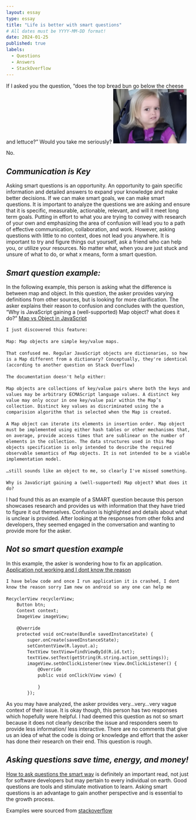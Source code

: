 ```yaml
---
layout: essay
type: essay
title: "Life is better with smart questions"
# All dates must be YYYY-MM-DD format!
date: 2024-01-25
published: true
labels:
  - Questions
  - Answers
  - StackOverflow
---
```


If I asked you the question, “does the top bread bun go below the cheese and lettuce?” Would you take me seriously? <img width="200px" class="rounded float-start pe-4" src="../img/little side eye.png">

No.


## _Communication is Key_
Asking smart questions is an opportunity. An opportunity to gain specific information and detailed answers to expand your knowledge and make better decisions. If we can make smart goals, we can make smart questions. It is important to analyze the questions we are asking and ensure that it is specific, measurable, actionable, relevant, and will it meet long term goals. Putting in effort to what you are trying to convey with research of your own and emphasizing the area of confusion will lead you to a path of effective communication, collaboration, and work. However, asking questions with little to no context, does not lead you anywhere. It is important to try and figure things out yourself, ask a friend who can help you, or utilize your resources. No matter what, when you are just stuck and unsure of what to do, or what x means, form a smart question.

## _Smart question example:_

In the following example, this person is asking what the difference is between map and object. In this question, the asker provides varying definitions from other sources, but is looking for more clarification. The asker explains their reason to confusion and concludes with the question, “Why is JavaScript gaining a (well-supported) Map object? what does it do?”
[Map vs Object in JavaScript](https://stackoverflow.com/questions/18541940/map-vs-object-in-javascript)

```
I just discovered this feature:

Map: Map objects are simple key/value maps.

That confused me. Regular JavaScript objects are dictionaries, so how is a Map different from a dictionary? Conceptually, they're identical (according to another question on Stack Overflow)

The documentation doesn't help either:

Map objects are collections of key/value pairs where both the keys and values may be arbitrary ECMAScript language values. A distinct key value may only occur in one key/value pair within the Map’s collection. Distinct key values as discriminated using the a comparision algorithm that is selected when the Map is created.

A Map object can iterate its elements in insertion order. Map object must be implemented using either hash tables or other mechanisms that, on average, provide access times that are sublinear on the number of elements in the collection. The data structures used in this Map objects specification is only intended to describe the required observable semantics of Map objects. It is not intended to be a viable implementation model.

…still sounds like an object to me, so clearly I've missed something.

Why is JavaScript gaining a (well-supported) Map object? What does it do?
```

I had found this as an example of a SMART question because this person showcases research and provides us with information that they have tried to figure it out themselves. Confusion is highlighted and details about what is unclear is provided. After looking at the responses from other folks and developers, they seemed engaged in the conversation and wanting to provide more for the asker.

## _Not so smart question example_
In this example, the asker is wondering how to fix an application. 
[Application not working and I dont know the reason](https://stackoverflow.com/questions/58114330/application-not-working-and-i-dont-know-the-reason)

```
I have below code and once I run application it is crashed, I dont know the reason sorry Iam new on android so any one can help me

RecyclerView recyclerView;
    Button btn;
    Context context;
    ImageView imageView;

    @Override
    protected void onCreate(Bundle savedInstanceState) {
        super.onCreate(savedInstanceState);
        setContentView(R.layout.a);
        TextView textView=findViewById(R.id.txt);
        textView.setText(getString(R.string.action_settings));
        imageView.setOnClickListener(new View.OnClickListener() {
            @Override
            public void onClick(View view) {

            }
        });
```
As you may have analyzed, the asker provides very…very…very vague context of their issue. It is okay though, this person has two responses which hopefully were helpful. I had deemed this question as not so smart because it does not clearly describe the issue and responders seem to provide less information/ less interactive. There are no comments that give us an idea of what the code is doing or knowledge and effort that the asker has done their research on their end. This question is rough. 

## _Asking questions save time, energy, and money!_
[How to ask questions the smart way](http://www.catb.org/esr/faqs/smart-questions.html) is definitely an important read, not just for software developers but may pertain to every individual on earth. Good questions are tools and stimulate motivation to learn. Asking smart questions is an advantage to gain another perspective and is essential to the growth process. 




Examples were sourced from [stackoverflow](https://stackoverflow.com/) 

